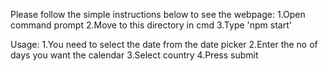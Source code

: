 Please follow the simple instructions below to see the webpage:
1.Open command prompt
2.Move to this directory in cmd
3.Type 'npm start'

Usage:
1.You need to select the date from the date picker
2.Enter the no of days you want the calendar
3.Select country
4.Press submit